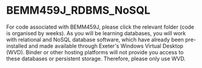 # BEMM459J_RDBMS_NoSQL

For code associated with BEMM459J, please click the relevant folder (code is organised by weeks).
As you will be learning databases, you will work with relational and NoSQL database software, which have already been pre-installed and made available through Exeter's Windows Virtual Desktop (WVD). Binder or other hosting platforms will not provide you access to these databases or persistent storage. Therefore, please only use WVD.
